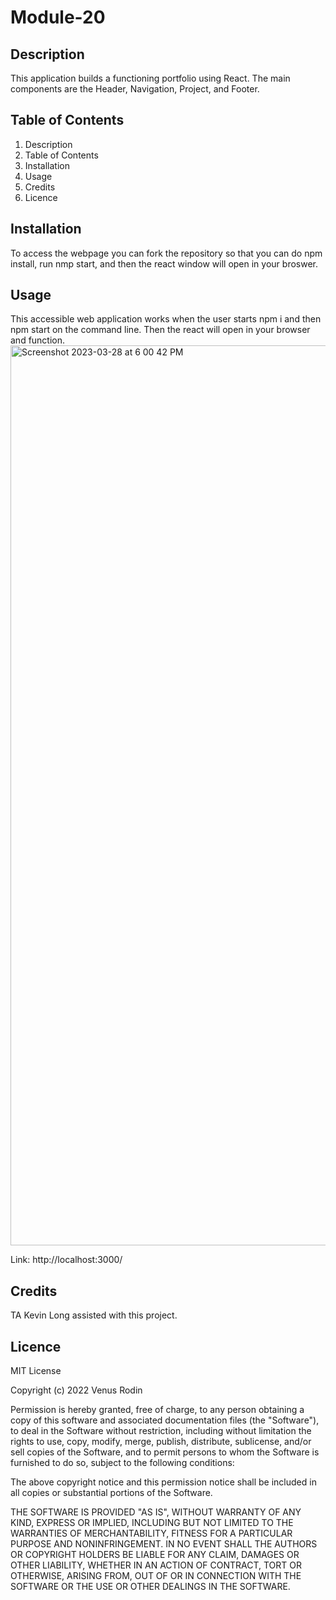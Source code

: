 # Module-20

## Description 
This application builds a functioning portfolio using React. The main components are the Header, Navigation, Project, and Footer.


## Table of Contents
1. Description
2. Table of Contents
3. Installation
4. Usage
5. Credits
6. Licence

## Installation 
To access the webpage you can fork the repository so that you can do npm install, run nmp start, and then the react window will open in your broswer. 

## Usage
This accessible web application works when the user starts npm i and then npm start on the command line. Then the react will open in your browser and function. 
<img width="1440" alt="Screenshot 2023-03-28 at 6 00 42 PM" src="https://user-images.githubusercontent.com/115984242/228423640-53a477bb-96c1-4162-9ac2-ba93c93c9724.png">

Link: http://localhost:3000/ 

## Credits
TA Kevin Long assisted with this project. 

## Licence 
MIT License

Copyright (c) 2022 Venus Rodin

Permission is hereby granted, free of charge, to any person obtaining a copy of this software and associated documentation files (the "Software"), to deal in the Software without restriction, including without limitation the rights to use, copy, modify, merge, publish, distribute, sublicense, and/or sell copies of the Software, and to permit persons to whom the Software is furnished to do so, subject to the following conditions:

The above copyright notice and this permission notice shall be included in all copies or substantial portions of the Software.

THE SOFTWARE IS PROVIDED "AS IS", WITHOUT WARRANTY OF ANY KIND, EXPRESS OR IMPLIED, INCLUDING BUT NOT LIMITED TO THE WARRANTIES OF MERCHANTABILITY, FITNESS FOR A PARTICULAR PURPOSE AND NONINFRINGEMENT. IN NO EVENT SHALL THE AUTHORS OR COPYRIGHT HOLDERS BE LIABLE FOR ANY CLAIM, DAMAGES OR OTHER LIABILITY, WHETHER IN AN ACTION OF CONTRACT, TORT OR OTHERWISE, ARISING FROM, OUT OF OR IN CONNECTION WITH THE SOFTWARE OR THE USE OR OTHER DEALINGS IN THE SOFTWARE.